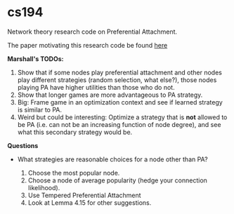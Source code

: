 # cs194
Network theory research code on Preferential Attachment.

The paper motivating this research code be found [here](https://dl.acm.org/citation.cfm?id=3186122)

**Marshall's TODOs:**

1. Show that if some nodes play preferential attachment and other nodes play
different strategies (random selection, what else?), those nodes playing PA
have higher utilities than those who do not.
2. Show that longer games are more advantageous to PA strategy.
3. Big: Frame game in an optimization context and see if learned strategy is
similar to PA.
4. Weird but could be interesting: Optimize a strategy that is **not** allowed
to be PA (i.e. can not be an increasing function of node degree), and see
what this secondary strategy would be.

**Questions**

* What strategies are reasonable choices for a node other than PA?

  1. Choose the most popular node.
  2. Choose a node of average popularity (hedge your connection likelihood).
  3. Use Tempered Preferential Attachment
  4. Look at Lemma 4.15 for other suggestions.



